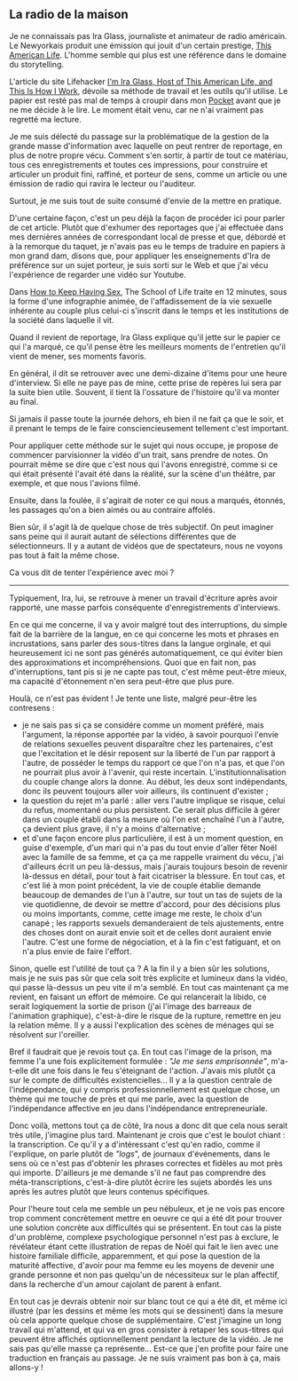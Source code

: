 ## La radio de la maison

Je ne connaissais pas Ira Glass, journaliste et animateur de radio américain. Le Newyorkais produit une émission qui jouit d'un certain prestige, [This American Life][1]. L'homme semble qui plus est une référence dans le domaine du storytelling.

[1]: http://www.thisamericanlife.org/

L'article du site Lifehacker [I'm Ira Glass, Host of This American Life, and This Is How I Work][2], dévoile sa méthode de travail et les outils qu'il utilise. Le papier est resté pas mal de temps à croupir dans mon [Pocket][3] avant que je ne me décide à le lire. Le moment était venu, car ne n'ai vraiment pas regretté ma lecture.

[2]: http://lifehacker.com/im-ira-glass-host-of-this-american-life-and-this-is-h-1609562031
[3]: https://getpocket.com/

Je me suis délecté du passage sur la problématique de la gestion de la grande masse d'information avec laquelle on peut rentrer de reportage, en plus de notre propre vécu. Comment s'en sortir, à partir de tout ce matériau, tous ces enregistrements et toutes ces impressions, pour construire et articuler un produit fini, raffiné, et porteur de sens, comme un article ou une émission de radio qui ravira le lecteur ou l'auditeur.

Surtout, je me suis tout de suite consumé d'envie de la mettre en pratique.

D'une certaine façon, c'est un peu déjà la façon de procéder ici pour parler de cet article. Plutôt que d'exhumer des reportages que j'ai effectuée dans mes dernières années de correspondant local de presse et que, débordé et à la remorque du taquet, je n'avais pas eu le temps de traduire en papiers à mon grand dam, disons que, pour appliquer les enseignements d'Ira de préférence sur un sujet porteur, je suis sorti sur le Web et que j'ai vécu l'expérience de regarder une vidéo sur Youtube.

Dans [How to Keep Having Sex][4], The School of Life traite en 12 minutes, sous la forme d'une infographie animée, de l'affadissement de la vie sexuelle inhérente au couple plus celui-ci s'inscrit dans le temps et les institutions de la société dans laquelle il vit.

[4]: https://youtu.be/dh43cVtfMYs

Quand il revient de reportage, Ira Glass explique qu'il jette sur le papier ce qui l'a marqué, ce qu'il pense être les meilleurs moments de l'entretien qu'il vient de mener, ses moments favoris.

En général, il dit se retrouver avec une demi-dizaine d'items pour une heure d'interview. Si elle ne paye pas de mine, cette prise de repères lui sera par la suite bien utile. Souvent, il tient là l'ossature de l'histoire qu'il va monter au final. 

Si jamais il passe toute la journée dehors, eh bien il ne fait ça que le soir, et il prenant le temps de le faire consciencieusement tellement c'est important.

Pour appliquer cette méthode sur le sujet qui nous occupe, je propose de commencer parvisionner la vidéo d'un trait, sans prendre de notes. On pourrait même se dire que c'est nous qui l'avons enregistré, comme si ce qui était présenté l'avait été dans la réalité, sur la scène d'un théâtre, par exemple, et que nous l'avions filmé.

Ensuite, dans la foulée, il s'agirait de noter ce qui nous a marqués, étonnés, les passages qu'on a bien aimés ou au contraire affolés.

Bien sûr, il s'agit là de quelque chose de très subjectif. On peut imaginer sans peine qui il aurait autant de sélections différentes que de sélectionneurs. Il y a autant de vidéos que de spectateurs, nous ne voyons pas tout à fait la même chose.

Ca vous dit de tenter l'expérience avec moi ?

***

Typiquement, Ira, lui, se retrouve à mener un travail d'écriture après avoir rapporté, une masse parfois conséquente d'enregistrements d'interviews.

En ce qui me concerne, il va y avoir malgré tout des interruptions, du simple fait de la barrière de la langue, en ce qui concerne les mots et phrases en incrustations, sans parler des sous-titres dans la langue orginale, et qui heureusement ici ne sont pas générés automatiquement, ce qui éviter bien des approximations et incompréhensions. Quoi que en fait non, pas d'interruptions, tant pis si je ne capte pas tout, c'est même peut-être mieux, ma capacité d'étonnement n'en sera peut-être que plus pure.

Houlà, ce n'est pas évident ! Je tente une liste, malgré peur-être les contresens :

- je ne sais pas si ça se considére comme un moment préféré, mais l'argument, la réponse apportée par la vidéo, à savoir pourquoi l'envie de relations sexuelles peuvent disparaître chez les partenaires, c'est que l'excitation et le désir reposent sur la liberté de l'un par rapport à l'autre, de posséder le temps du rapport ce que l'on n'a pas, et que l'on ne pourrait plus avoir à l'avenir, qui reste incertain. L'institutionnalisation du couple change alors la donne. Au début, les deux sont indépendants, donc ils peuvent toujours aller voir ailleurs, ils continuent d'exister ;
- la question du rejet m'a parlé : aller vers l'autre implique se risque, celui du refus, momentané ou plus persistent. Ce serait plus difficile à gérer dans un couple établi dans la mesure où l'on est enchaîné l'un à l'autre, ça devient plus grave, il n'y a moins d'alternative ;
- et d'une façon encore plus particulière, il est à un moment question, en guise d'exemple, d'un mari qui n'a pas du tout envie d'aller fêter Noël avec la famille de sa femme, et ça ça me rappelle vraiment du vécu, j'ai d'ailleurs écrit un peu là-dessus, mais j'aurais toujours besoin de revenir là-dessus en détail, pour tout à fait cicatriser la blessure. En tout cas, et c'est lié à mon point précédent, la vie de couple établie demande beaucoup de demandes de l'un à l'autre, sur tout un tas de sujets de la vie quotidienne, de devoir se mettre d'accord, pour des décisions plus ou moins importants, comme, cette image me reste, le choix d'un canapé ; les rapports sexuels demanderaient de tels ajustements, entre des choses dont on aurait envie soit et de celles dont auraient envie l'autre. C'est une forme de négociation, et à la fin c'est fatiguant, et on n'a plus envie de faire l'effort.

Sinon, quelle est l'utilité de tout ça ? A la fin il y a bien sûr les solutions, mais je ne suis pas sûr que cela soit très explicite et lumineux dans la vidéo, qui passe là-dessus un peu vite il m'a semblé. En tout cas maintenant ça me revient, en faisant un effort de mémoire. Ce qui relancerait la libido, ce serait logiquement la sortie de prison (j'ai l'image des barreaux de l'animation graphique), c'est-à-dire le risque de la rupture, remettre en jeu la relation même. Il y a aussi l'explication des scènes de ménages qui se résolvent sur l'oreiller.

Bref il faudrait que je revois tout ça. En tout cas l'image de la prison, ma femme l'a une fois explicitement formulée : *"Je me sens emprisonnée"*, m'a-t-elle dit une fois dans le feu s'éteignant de l'action. J'avais mis plutôt ça sur le compte de difficultés existencielles... Il y a la question centrale de l'indépendance, qui y compris professionnellement est quelque chose, un thème qui me touche de près et qui me parle, avec la question de l'indépendance affective en jeu dans l'indépendance entrepreneuriale.

Donc voilà, mettons tout ça de côté, Ira nous a donc dit que cela nous serait très utile, j'imagine plus tard. Maintenant je crois que c'est le boulot chiant : la transcription. Ce qu'il y a d'intéressant c'est qu'en radio, comme il l'explique, on parle plutôt de *"logs*", de journaux d'événements, dans le sens où ce n'est pas d'obtenir les phrases correctes et fidèles au mot près qui importe. D'ailleurs je me demande s'il ne faut pas comprendre des méta-transcriptions, c'est-à-dire plutôt écrire les sujets abordés les uns après les autres plutôt que leurs contenus spécifiques.

Pour l'heure tout cela me semble un peu nébuleux, et je ne vois pas encore trop comment concrètement mettre en oeuvre ce qui a été dit pour trouver une solution concrète aux difficultés qui se présentent. En tout cas la piste d'un problème, complexe psychologique personnel n'est pas à exclure, le révélateur étant cette illustration de repas de Noël qui fait le lien avec une histoire familiale difficile, apparemment, et qui pose la question de la maturité affective, d'avoir pour ma femme eu les moyens de devenir une grande personne et non pas quelqu'un de nécessiteux sur le plan affectif, dans la recherche d'un amour cajolant de parent à enfant.

En tout cas je devrais obtenir noir sur blanc tout ce qui a été dit, et même ici illustré (par les dessins et même les mots qui se dessinent) dans la mesure où cela apporte quelque chose de supplémentaire. C'est j'imagine un long travail qui m'attend, et qui va en gros consister à retaper les sous-titres qui peuvent être affichés optionnellement pendant la lecture de la vidéo. Je ne sais pas qu'elle masse ça représente... Est-ce que j'en profite pour faire une traduction en français au passage. Je ne suis vraiment pas bon à ça, mais allons-y !

>
